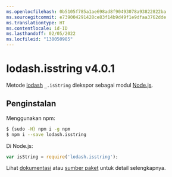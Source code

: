 ```yaml
---
ms.openlocfilehash: 0b5105f785a1ae698ad8f90493078a93822822ba
ms.sourcegitcommit: e739004291428ce83f14b9d49f1e9dfaa3762dde
ms.translationtype: HT
ms.contentlocale: id-ID
ms.lasthandoff: 02/05/2022
ms.locfileid: "138050985"
---
```

# <a name="lodashisstring-v401"></a>lodash.isstring v4.0.1

Metode [lodash](https://lodash.com/) `_.isString` diekspor sebagai modul [Node.js](https://nodejs.org/).

## <a name="installation"></a>Penginstalan

Menggunakan npm:
```bash
$ {sudo -H} npm i -g npm
$ npm i --save lodash.isstring
```

Di Node.js:
```js
var isString = require('lodash.isstring');
```

Lihat [dokumentasi](https://lodash.com/docs#isString) atau [sumber paket](https://github.com/lodash/lodash/blob/4.0.1-npm-packages/lodash.isstring) untuk detail selengkapnya.

